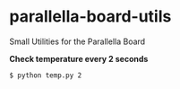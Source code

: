 parallella-board-utils
======================

Small Utilities for the Parallella Board


**Check temperature every 2 seconds**

```shell
$ python temp.py 2
```

